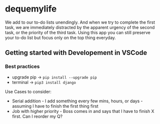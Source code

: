 # dequemylife
We add to our to-do lists unendingly. And when we try to complete the first task, we are immediately distracted by the apparent urgency of the second task, or the priority of the third task. Using this app you can still preserve your to-do list but focus only on the top thing everyday.  

## Getting started with Developement in VSCode
### Best practices
+ upgrade pip -> `pip install --upgrade pip`
+ terminal -> `pip3 install django`




Use Cases to consider:
- Serial addition - I add something every few mins, hours, or days - assuming I have to finish the first thing first
- Job with higher priority - Boss comes in and says that I have to finish X first. Can I reorder my Q? 
